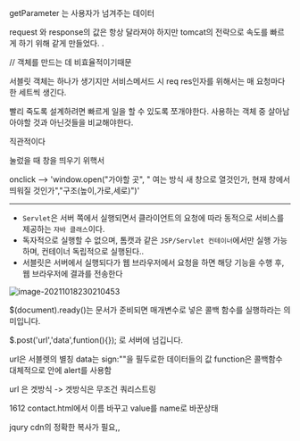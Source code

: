 getParameter 는 사용자가 넘겨주는 데이터 

request 와 response의 값은 항상 달라져야 하지만 tomcat의 전략으로 속도를 빠르게 하기 위해 같게 만들었다. .

// 객체를 만드는 데 비효율적이기때문

서블릿 객체는 하나가 생기지만 서비스메서드 시 req res인자를 위해서는 매 요청마다 한 세트씩 생긴다. 

빨리 죽도록 설계하려면 빠르게 일을 할 수 있도록 쪼개야한다. 사용하는 객체 중 살아남아야할 것과 아닌것들을 비교해야한다. 

직관적이다 

눌렀을 때 창을 띄우기 위핵서



 onclick --> 'window.open("가야할 곳", " 여는 방식 새 창으로 열것인가, 현재 창에서 띄워질 것인가","구조(높이,가로,세로)")'

---

- `Servlet`은 서버 쪽에서 실행되면서 클라이언트의 요청에 따라 동적으로 서비스를 제공하는 `자바 클래스`이다.
- 독자적으로 실행할 수 없으며, 톰캣과 같은 `JSP/Servlet 컨테이너`에서만 실행 가능하며, 컨테이너 독립적으로 실행된다..
- 서블릿은 서버에서 실행되다가 웹 브라우저에서 요청을 하면 해당 기능을 수행 후, 웹 브라우저에 결과를 전송한다

![image-20211018230210453](C:\Users\nojon\AppData\Roaming\Typora\typora-user-images\image-20211018230210453.png)

$(document).ready()는 문서가 준비되면 매개변수로 넣은 콜백 함수를 실행하라는 의미입니다.

$.post('url','data',funtion(){}); 로 서버에 넘깁니다. 

url은 서블렛의 별칭 data는 sign:""을 필두로한 데이터들의 값 function은 콜백함수 대체적으로 안에  alert를 사용함 

url 은 겟방식 -> 겟방식은 무조건 쿼리스트링



1612 contact.html에서 이름 바꾸고 value를 name로 바꾼상태

jqury cdn의 정확한 복사가 필요,, 
